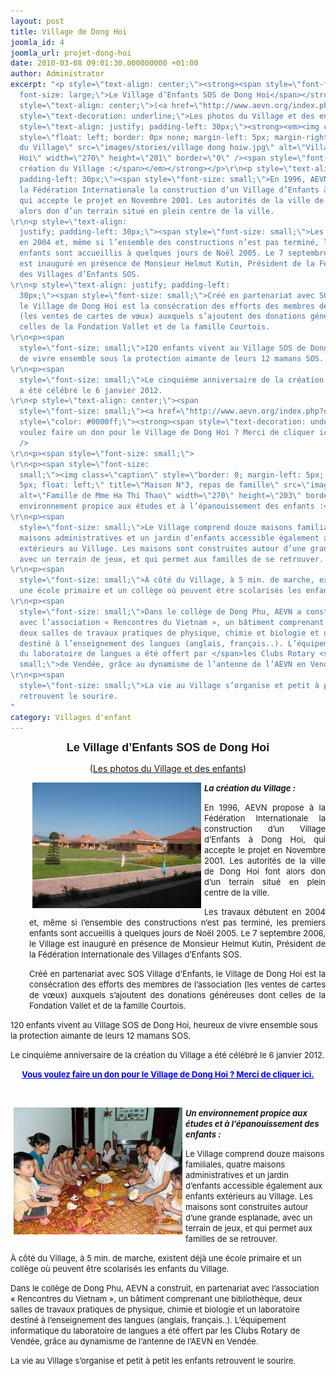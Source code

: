 ```yaml
---
layout: post
title: Village de Dong Hoi
joomla_id: 4
joomla_url: projet-dong-hoi
date: 2010-03-08 09:01:30.000000000 +01:00
author: Administrator
excerpt: "<p style=\"text-align: center;\"><strong><span style=\"font-family: Arial,Helvetica,sans-serif;
  font-size: large;\">Le Village d’Enfants SOS de Dong Hoi</span></strong></p>\r\n<p
  style=\"text-align: center;\">(<a href=\"http://www.aevn.org/index.php?option=com_phocagallery&amp;view=category&amp;id=3%3Avillage-de-dong-hoi&amp;Itemid=17&amp;lang=fr\"><span
  style=\"text-decoration: underline;\">Les photos du Village et des enfants</span></a>)</p>\r\n\r\n<p
  style=\"text-align: justify; padding-left: 30px;\"><strong><em><img class=\"caption\"
  style=\"float: left; border: 0px none; margin-left: 5px; margin-right: 5px;\" title=\"Maisons
  du Village\" src=\"images/stories/village dong hoiw.jpg\" alt=\"Village de Dong
  Hoi\" width=\"270\" height=\"201\" border=\"0\" /><span style=\"font-size: small;\">La
  création du Village :</span></em></strong></p>\r\n<p style=\"text-align: justify;
  padding-left: 30px;\"><span style=\"font-size: small;\">En 1996, AEVN propose à
  la Fédération Internationale la construction d’un Village d’Enfants à Dong Hoi,
  qui accepte le projet en Novembre 2001. Les autorités de la ville de Dong Hoi font
  alors don d’un terrain situé en plein centre de la ville.
\r\n<p style=\"text-align:
  justify; padding-left: 30px;\"><span style=\"font-size: small;\">Les travaux débutent
  en 2004 et, même si l’ensemble des constructions n’est pas terminé, les premiers
  enfants sont accueillis à quelques jours de Noël 2005. Le 7 septembre 2006, le Village
  est inauguré en présence de Monsieur Helmut Kutin, Président de la Fédération Internationale
  des Villages d’Enfants SOS.
\r\n<p style=\"text-align: justify; padding-left:
  30px;\"><span style=\"font-size: small;\">Créé en partenariat avec SOS Village d’Enfants,
  le Village de Dong Hoi est la consécration des efforts des membres de l’association
  (les ventes de cartes de vœux) auxquels s’ajoutent des donations généreuses dont
  celles de la Fondation Vallet et de la famille Courtois.
\r\n<p><span
  style=\"font-size: small;\">120 enfants vivent au Village SOS de Dong Hoi, heureux
  de vivre ensemble sous la protection aimante de leurs 12 mamans SOS.
\r\n<p><span
  style=\"font-size: small;\">Le cinquième anniversaire de la création du Village
  a été célébré le 6 janvier 2012.
\r\n<p style=\"text-align: center;\"><span
  style=\"font-size: small;\"><a href=\"http://www.aevn.org/index.php?option=com_content&amp;view=article&amp;id=12&amp;Itemid=15&amp;lang=fr\"><span
  style=\"color: #0000ff;\"><strong><span style=\"text-decoration: underline;\">Vous
  voulez faire un don pour le Village de Dong Hoi ? Merci de cliquer ici.</span></strong></span></a><br
  />
\r\n<p><span style=\"font-size: small;\"> 
\r\n<p><span style=\"font-size:
  small;\"><img class=\"caption\" style=\"border: 0; margin-left: 5px; margin-right:
  5px; float: left;\" title=\"Maison N°3, repas de famille\" src=\"images/phocagallery/village_donghoi/famille%20mme%20ha%20thi%20thao.jpg\"
  alt=\"Famille de Mme Ha Thi Thao\" width=\"270\" height=\"203\" border=\"0\" /><strong><em>Un
  environnement propice aux études et à l’épanouissement des enfants :</em></strong>
\r\n<p><span
  style=\"font-size: small;\">Le Village comprend douze maisons familiales, quatre
  maisons administratives et un jardin d’enfants accessible également aux enfants
  extérieurs au Village. Les maisons sont construites autour d’une grande esplanade,
  avec un terrain de jeux, et qui permet aux familles de se retrouver.
\r\n<p><span
  style=\"font-size: small;\">À côté du Village, à 5 min. de marche, existent déjà
  une école primaire et un collège où peuvent être scolarisés les enfants du Village.
\r\n<p><span
  style=\"font-size: small;\">Dans le collège de Dong Phu, AEVN a construit, en partenariat
  avec l’association « Rencontres du Vietnam », un bâtiment comprenant une bibliothèque,
  deux salles de travaux pratiques de physique, chimie et biologie et un laboratoire
  destiné à l’enseignement des langues (anglais, français..). L’équipement informatique
  du laboratoire de langues a été offert par </span>les Clubs Rotary <span style=\"font-size:
  small;\">de Vendée, grâce au dynamisme de l’antenne de l’AEVN en Vendée.
\r\n<p><span
  style=\"font-size: small;\">La vie au Village s’organise et petit à petit les enfants
  retrouvent le sourire.
"
category: Villages d'enfant
---
```

<p style="text-align: center;"><strong><span style="font-family: Arial,Helvetica,sans-serif; font-size: large;">Le Village d’Enfants SOS de Dong Hoi</span></strong></p>
<p style="text-align: center;">(<a href="http://www.aevn.org/index.php?option=com_phocagallery&amp;view=category&amp;id=3%3Avillage-de-dong-hoi&amp;Itemid=17&amp;lang=fr"><span style="text-decoration: underline;">Les photos du Village et des enfants</span></a>)</p>

<p style="text-align: justify; padding-left: 30px;"><strong><em><img class="caption" style="float: left; border: 0px none; margin-left: 5px; margin-right: 5px;" title="Maisons du Village" src="/assets/images/stories/village dong hoiw.jpg" alt="Village de Dong Hoi" width="270" height="201" border="0" /><span style="font-size: small;">La création du Village :</span></em></strong></p>
<p style="text-align: justify; padding-left: 30px;"><span style="font-size: small;">En 1996, AEVN propose à la Fédération Internationale la construction d’un Village d’Enfants à Dong Hoi, qui accepte le projet en Novembre 2001. Les autorités de la ville de Dong Hoi font alors don d’un terrain situé en plein centre de la ville.

<p style="text-align: justify; padding-left: 30px;"><span style="font-size: small;">Les travaux débutent en 2004 et, même si l’ensemble des constructions n’est pas terminé, les premiers enfants sont accueillis à quelques jours de Noël 2005. Le 7 septembre 2006, le Village est inauguré en présence de Monsieur Helmut Kutin, Président de la Fédération Internationale des Villages d’Enfants SOS.

<p style="text-align: justify; padding-left: 30px;"><span style="font-size: small;">Créé en partenariat avec SOS Village d’Enfants, le Village de Dong Hoi est la consécration des efforts des membres de l’association (les ventes de cartes de vœux) auxquels s’ajoutent des donations généreuses dont celles de la Fondation Vallet et de la famille Courtois.

<p><span style="font-size: small;">120 enfants vivent au Village SOS de Dong Hoi, heureux de vivre ensemble sous la protection aimante de leurs 12 mamans SOS.

<p><span style="font-size: small;">Le cinquième anniversaire de la création du Village a été célébré le 6 janvier 2012.

<p style="text-align: center;"><span style="font-size: small;"><a href="http://www.aevn.org/index.php?option=com_content&amp;view=article&amp;id=12&amp;Itemid=15&amp;lang=fr"><span style="color: #0000ff;"><strong><span style="text-decoration: underline;">Vous voulez faire un don pour le Village de Dong Hoi ? Merci de cliquer ici.</span></strong></span></a><br />

<p><span style="font-size: small;"> 

<p><span style="font-size: small;"><img class="caption" style="border: 0; margin-left: 5px; margin-right: 5px; float: left;" title="Maison N°3, repas de famille" src="/assets/images/phocagallery/village_donghoi/famille%20mme%20ha%20thi%20thao.jpg" alt="Famille de Mme Ha Thi Thao" width="270" height="203" border="0" /><strong><em>Un environnement propice aux études et à l’épanouissement des enfants :</em></strong>

<p><span style="font-size: small;">Le Village comprend douze maisons familiales, quatre maisons administratives et un jardin d’enfants accessible également aux enfants extérieurs au Village. Les maisons sont construites autour d’une grande esplanade, avec un terrain de jeux, et qui permet aux familles de se retrouver.

<p><span style="font-size: small;">À côté du Village, à 5 min. de marche, existent déjà une école primaire et un collège où peuvent être scolarisés les enfants du Village.

<p><span style="font-size: small;">Dans le collège de Dong Phu, AEVN a construit, en partenariat avec l’association « Rencontres du Vietnam », un bâtiment comprenant une bibliothèque, deux salles de travaux pratiques de physique, chimie et biologie et un laboratoire destiné à l’enseignement des langues (anglais, français..). L’équipement informatique du laboratoire de langues a été offert par </span>les Clubs Rotary <span style="font-size: small;">de Vendée, grâce au dynamisme de l’antenne de l’AEVN en Vendée.

<p><span style="font-size: small;">La vie au Village s’organise et petit à petit les enfants retrouvent le sourire.

